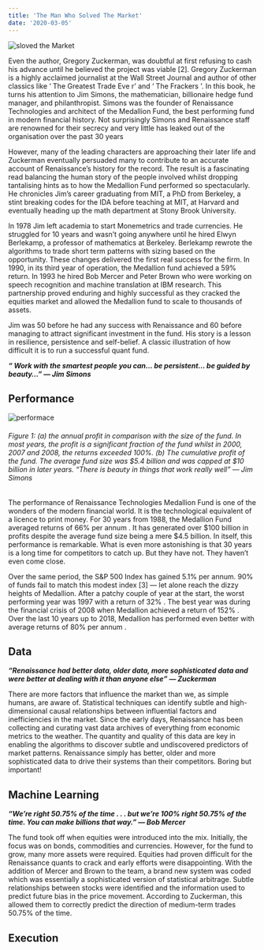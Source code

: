 ```yaml
---
title: 'The Man Who Solved The Market'
date: '2020-03-05'
---
```

![sloved the Market](https://miro.medium.com/max/1200/1*Mt09MFi-PIq7SHHHo618fg.jpeg)

Even the author, Gregory Zuckerman, was doubtful at first refusing to cash his advance until he believed the project was viable [2]. Gregory Zuckerman is a highly acclaimed journalist at the Wall Street Journal and author of other classics like ‘ The Greatest Trade Eve r’ and ‘ The Frackers ’. In this book, he turns his attention to Jim Simons, the mathematician, billionaire hedge fund manager, and philanthropist. Simons was the founder of Renaissance Technologies and architect of the Medallion Fund, the best performing fund in modern financial history. Not surprisingly Simons and Renaissance staff are renowned for their secrecy and very little has leaked out of the organisation over the past 30 years

However, many of the leading characters are approaching their later life and Zuckerman eventually persuaded many to contribute to an accurate account of Renaissance’s history for the record. The result is a fascinating read balancing the human story of the people involved whilst dropping tantalising hints as to how the Medallion Fund performed so spectacularly. He chronicles Jim’s career graduating from MIT, a PhD from Berkeley, a stint breaking codes for the IDA before teaching at MIT, at Harvard and eventually heading up the math department at Stony Brook University.

In 1978 Jim left academia to start Monemetrics and trade currencies. He struggled for 10 years and wasn’t going anywhere until he hired Elwyn Berlekamp, a professor of mathematics at Berkeley. Berlekamp rewrote the algorithms to trade short term patterns with sizing based on the opportunity. These changes delivered the first real success for the firm. In 1990, in its third year of operation, the Medallion fund achieved a 59% return. In 1993 he hired Bob Mercer and Peter Brown who were working on speech recognition and machine translation at IBM research. This partnership proved enduring and highly successful as they cracked the equities market and allowed the Medallion fund to scale to thousands of assets.

Jim was 50 before he had any success with Renaissance and 60 before managing to attract significant investment in the fund. His story is a lesson in resilience, persistence and self-belief. A classic illustration of how difficult it is to run a successful quant fund.

_**“ Work with the smartest people you can… be persistent… be guided by beauty…” — Jim Simons**_

## Performance
![performace](https://miro.medium.com/max/1000/1*L-u9QfKs5S5morv5Zu-bEg.png)
###### Figure 1: (a) the annual profit in comparison with the size of the fund. In most years, the profit is a significant fraction of the fund whilst in 2000, 2007 and 2008, the returns exceeded 100%. (b) The cumulative profit of the fund. The average fund size was $5.4 billion and was capped at $10 billion in later years. “There is beauty in things that work really well” — Jim Simons

The performance of Renaissance Technologies Medallion Fund is one of the wonders of the modern financial world. It is the technological equivalent of a licence to print money. For 30 years from 1988, the Medallion Fund averaged returns of 66% per annum . It has generated over $100 billion in profits despite the average fund size being a mere $4.5 billion. In itself, this performance is remarkable. What is even more astonishing is that 30 years is a long time for competitors to catch up. But they have not. They haven’t even come close.

Over the same period, the S&P 500 Index has gained 5.1% per annum. 90% of funds fail to match this modest index [3] — let alone reach the dizzy heights of Medallion. After a patchy couple of year at the start, the worst performing year was 1997 with a return of 32% . The best year was during the financial crisis of 2008 when Medallion achieved a return of 152% . Over the last 10 years up to 2018, Medallion has performed even better with average returns of 80% per annum .

## Data

_**“Renaissance had better data, older data, more sophisticated data and were better at dealing with it than anyone else” — Zuckerman**_

There are more factors that influence the market than we, as simple humans, are aware of. Statistical techniques can identify subtle and high-dimensional causal relationships between influential factors and inefficiencies in the market. Since the early days, Renaissance has been collecting and curating vast data archives of everything from economic metrics to the weather. The quantity and quality of this data are key in enabling the algorithms to discover subtle and undiscovered predictors of market patterns. Renaissance simply has better, older and more sophisticated data to drive their systems than their competitors. Boring but important!

## Machine Learning

_**“We’re right 50.75% of the time . . . but we’re 100% right 50.75% of the time. You can make billions that way.” — Bob Mercer**_

The fund took off when equities were introduced into the mix. Initially, the focus was on bonds, commodities and currencies. However, for the fund to grow, many more assets were required. Equities had proven difficult for the Renaissance quants to crack and early efforts were disappointing. With the addition of Mercer and Brown to the team, a brand new system was coded which was essentially a sophisticated version of statistical arbitrage. Subtle relationships between stocks were identified and the information used to predict future bias in the price movement. According to Zuckerman, this allowed them to correctly predict the direction of medium-term trades 50.75% of the time.

## Execution




